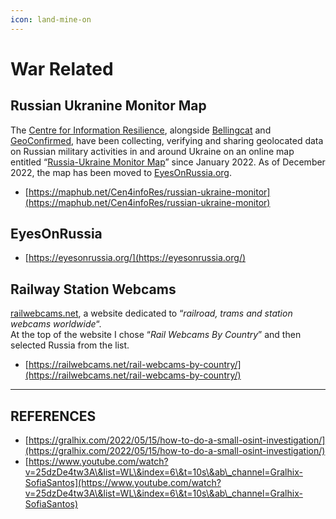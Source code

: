```yaml
---
icon: land-mine-on
---
```


# War Related

## Russian Ukranine Monitor Map

The [Centre for Information Resilience](https://twitter.com/cen4infores), alongside [Bellingcat](https://twitter.com/bellingcat) and [GeoConfirmed](https://twitter.com/GeoConfirmed), have been collecting, verifying and sharing geolocated data on Russian military activities in and around Ukraine on an online map entitled “[Russia-Ukraine Monitor Map](https://maphub.net/Cen4infoRes/russian-ukraine-monitor)” since January 2022. As of December 2022, the map has been moved to [EyesOnRussia.org](https://eyesonrussia.org/).&#x20;

* [https://maphub.net/Cen4infoRes/russian-ukraine-monitor](https://maphub.net/Cen4infoRes/russian-ukraine-monitor)

## EyesOnRussia&#x20;

* [https://eyesonrussia.org/](https://eyesonrussia.org/)

## Railway Station Webcams

[railwebcams.net](https://railwebcams.net/), a website dedicated to “_railroad, trams and station webcams worldwide_“.\
At the top of the website I chose “_Rail Webcams By Country_” and then selected Russia from the list.

* [https://railwebcams.net/rail-webcams-by-country/](https://railwebcams.net/rail-webcams-by-country/)



***

## REFERENCES

* [https://gralhix.com/2022/05/15/how-to-do-a-small-osint-investigation/](https://gralhix.com/2022/05/15/how-to-do-a-small-osint-investigation/)
* [https://www.youtube.com/watch?v=25dzDe4tw3A\&list=WL\&index=6\&t=10s\&ab\_channel=Gralhix-SofiaSantos](https://www.youtube.com/watch?v=25dzDe4tw3A\&list=WL\&index=6\&t=10s\&ab\_channel=Gralhix-SofiaSantos)

